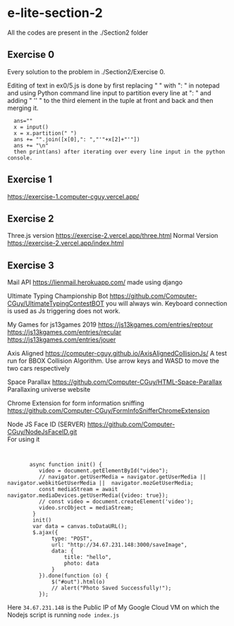 # e-lite-section-2
All the codes are present in the ./Section2 folder

## Exercise 0

Every solution to the problem in ./Section2/Exercise 0.

Editing of text in ex0/5.js is done by first replacing " " with ": " in notepad and using Python command line input to partition every line at ": " and adding " '' " to the third element in the tuple at front and back and then merging it.
```
  ans=""
  x = input()
  x = x.partition(" ")
  ans += "".join([x[0],": ","'"+x[2]+"'"])
  ans += "\n"
  then print(ans) after iterating over every line input in the python console.
```

## Exercise 1
https://exercise-1.computer-cguy.vercel.app/

## Exercise 2
Three.js version https://exercise-2.vercel.app/three.html
Normal Version https://exercise-2.vercel.app/index.html

## Exercise 3
Mail API https://lienmail.herokuapp.com/ made using django

Ultimate Typing Championship Bot https://github.com/Computer-CGuy/UltimateTypingContestBOT you will always win. Keyboard connection is used as Js triggering does not work.

My Games for js13games 2019 https://js13kgames.com/entries/reptour https://js13kgames.com/entries/recular https://js13kgames.com/entries/jouer 

Axis Aligned https://computer-cguy.github.io/AxisAlignedCollisionJs/ A test run for BBOX Collision Algorithm. Use arrow keys and WASD to move the two cars respectively

Space Parallax https://github.com/Computer-CGuy/HTML-Space-Parallax Parallaxing universe website

Chrome Extension for form information sniffing https://github.com/Computer-CGuy/FormInfoSnifferChromeExtension


Node JS Face ID (SERVER) https://github.com/Computer-CGuy/NodeJsFaceID.git \
For using it 
 
 ```
            
            
        async function init() {
           video = document.getElementById("video");
           // navigator.getUserMedia = navigator.getUserMedia || navigator.webkitGetUserMedia ||  navigator.mozGetUserMedia;
           const mediaStream = await navigator.mediaDevices.getUserMedia({video: true});
           // const video = document.createElement('video');
           video.srcObject = mediaStream;
         }
         init()
         var data = canvas.toDataURL();
         $.ajax({
               type: "POST",
               url: "http://34.67.231.148:3000/saveImage",
               data: {
                   title: "hello",
                   photo: data  
               }
           }).done(function (o) {
               $("#out").html(o)
               // alert("Photo Saved Successfully!");
           });
```
Here ```34.67.231.148``` is the Public IP of My Google Cloud VM on which the Nodejs script is running ```node index.js```
